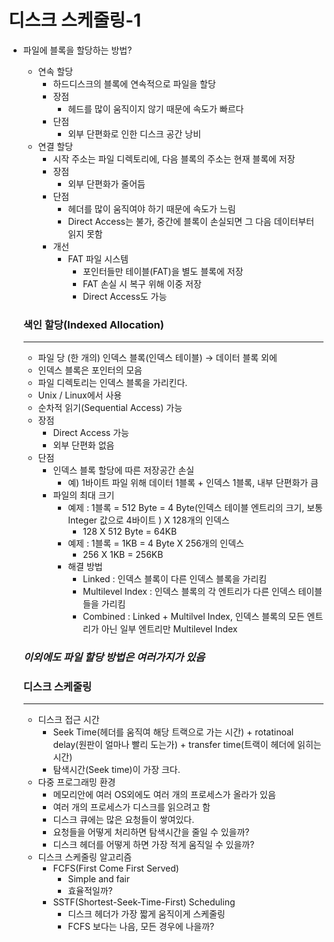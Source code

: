 # 디스크 스케줄링-1

- 파일에 블록을 할당하는 방법?
    - 연속 할당
        - 하드디스크의 블록에 연속적으로 파일을 할당
        - 장점
            - 헤드를 많이 움직이지 않기 때문에 속도가 빠르다
        - 단점
            - 외부 단편화로 인한 디스크 공간 낭비
    - 연결 할당
        - 시작 주소는 파일 디렉토리에, 다음 블록의 주소는 현재 블록에 저장
        - 장점
            - 외부 단편화가 줄어듬
        - 단점
            - 헤더를 많이 움직여야 하기 때문에 속도가 느림
            - Direct Access는 불가, 중간에 블록이 손실되면 그 다음 데이터부터 읽지 못함
        - 개선
            - FAT 파일 시스템
                - 포인터들만 테이블(FAT)을 별도 블록에 저장
                - FAT 손실 시 복구 위해 이중 저장
                - Direct Access도 가능

    ### 색인 할당(Indexed Allocation)

    ---

    - 파일 당 (한 개의) 인덱스 블록(인덱스 테이블) → 데이터 블록 외에
    - 인덱스 블록은 포인터의 모음
    - 파일 디렉토리는 인덱스 블록을 가리킨다.
    - Unix / Linux에서 사용
    - 순차적 읽기(Sequential Access) 가능
    - 장점
        - Direct Access 가능
        - 외부 단편화 없음
    - 단점
        - 인덱스 블록 할당에 따른 저장공간 손실
            - 예) 1바이트 파일 위해 데이터 1블록  + 인덱스 1블록, 내부 단편화가 큼
        - 파일의 최대 크기
            - 예제 : 1블록 =  512 Byte = 4 Byte(인덱스 테이블 엔트리의 크기, 보통 Integer 값으로 4바이트 ) X 128개의 인덱스
                - 128 X 512 Byte = 64KB
            - 예제 : 1블록 = 1KB = 4 Byte X 256개의 인덱스
                - 256 X 1KB = 256KB
            - 해결 방법
                - Linked : 인덱스 블록이 다른 인덱스 블록을 가리킴
                - Multilevel Index : 인덱스 블록의 각 엔트리가 다른 인덱스 테이블들을 가리킴
                - Combined : Linked + Multilvel Index, 인덱스 블록의 모든 엔트리가 아닌 일부 엔트리만 Multilevel Index

    ### *이외에도 파일 할당 방법은 여러가지가 있음*

    ### 디스크 스케줄링

    ---

    - 디스크 접근 시간
        - Seek Time(헤더를 움직여 해당 트랙으로 가는 시간) + rotatinoal delay(원판이 얼마나 빨리 도는가) + transfer time(트랙이 헤더에 읽히는 시간)
        - 탐색시간(Seek time)이 가장 크다.
    - 다중 프로그래밍 환경
        - 메모리안에 여러 OS외에도 여러 개의 프로세스가 올라가 있음
        - 여러 개의 프로세스가 디스크를 읽으려고 함
        - 디스크 큐에는 많은 요청들이 쌓여있다.
        - 요청들을 어떻게 처리하면 탐색시간을 줄일 수 있을까?
        - 디스크 헤더를 어떻게 하면 가장 적게 움직일 수 있을까?
    - 디스크 스케줄링 알고리즘
        - FCFS(First Come First Served)
            - Simple and fair
            - 효율적일까?
        - SSTF(Shortest-Seek-Time-First) Scheduling
            - 디스크 헤더가 가장 짧게 움직이게 스케줄링
            - FCFS 보다는 나음, 모든 경우에 나을까?